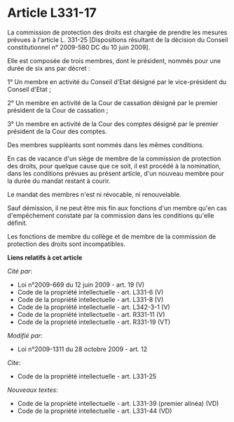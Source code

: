 # Article L331-17

La commission de protection des droits est chargée de prendre les mesures prévues à l'article L. 331-25 [Dispositions
résultant de la décision du Conseil constitutionnel n° 2009-580 DC du 10 juin 2009]. 

Elle est composée de trois membres, dont le président, nommés pour une durée de six ans par décret : 

1° Un membre en activité du Conseil d'Etat désigné par le vice-président du Conseil d'Etat ; 

2° Un membre en activité de la Cour de cassation désigné par le premier président de la Cour de cassation ; 

3° Un membre en activité de la Cour des comptes désigné par le premier président de la Cour des comptes. 

Des membres suppléants sont nommés dans les mêmes conditions. 

En cas de vacance d'un siège de membre de la commission de protection des droits, pour quelque cause que ce soit, il est
procédé à la nomination, dans les conditions prévues au présent article, d'un nouveau membre pour la durée du mandat restant
à courir. 

Le mandat des membres n'est ni révocable, ni renouvelable. 

Sauf démission, il ne peut être mis fin aux fonctions d'un membre qu'en cas d'empêchement constaté par la commission dans les
conditions qu'elle définit. 

Les fonctions de membre du collège et de membre de la commission de protection des droits sont incompatibles.

**Liens relatifs à cet article**

_Cité par_:

  - Loi n°2009-669 du 12 juin 2009 - art. 19 (V)
  - Code de la propriété intellectuelle - art. L331-6 (V)
  - Code de la propriété intellectuelle - art. L331-8 (V)
  - Code de la propriété intellectuelle - art. L342-3-1 (V)
  - Code de la propriété intellectuelle - art. R331-11 (V)
  - Code de la propriété intellectuelle - art. R331-19 (VT)

_Modifié par_:

  - Loi n°2009-1311 du 28 octobre 2009 - art. 12

_Cite_:

  - Code de la propriété intellectuelle - art. L331-25

_Nouveaux textes_:

  - Code de la propriété intellectuelle - art. L331-39 (premier alinéa) (VD)
  - Code de la propriété intellectuelle - art. L331-44 (VD)
